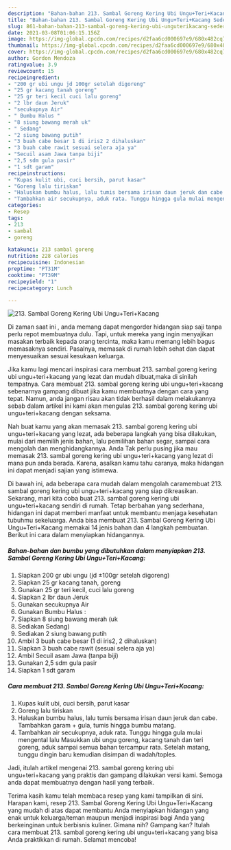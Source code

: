```yaml
---
description: "Bahan-bahan 213. Sambal Goreng Kering Ubi Ungu+Teri+Kacang Sederhana Untuk Jualan"
title: "Bahan-bahan 213. Sambal Goreng Kering Ubi Ungu+Teri+Kacang Sederhana Untuk Jualan"
slug: 861-bahan-bahan-213-sambal-goreng-kering-ubi-unguterikacang-sederhana-untuk-jualan
date: 2021-03-08T01:06:15.156Z
image: https://img-global.cpcdn.com/recipes/d2faa6cd000697e9/680x482cq70/213-sambal-goreng-kering-ubi-unguterikacang-foto-resep-utama.jpg
thumbnail: https://img-global.cpcdn.com/recipes/d2faa6cd000697e9/680x482cq70/213-sambal-goreng-kering-ubi-unguterikacang-foto-resep-utama.jpg
cover: https://img-global.cpcdn.com/recipes/d2faa6cd000697e9/680x482cq70/213-sambal-goreng-kering-ubi-unguterikacang-foto-resep-utama.jpg
author: Gordon Mendoza
ratingvalue: 3.9
reviewcount: 15
recipeingredient:
- "200 gr ubi ungu jd 100gr setelah digoreng"
- "25 gr kacang tanah goreng"
- "25 gr teri kecil cuci lalu goreng"
- "2 lbr daun Jeruk"
- "secukupnya Air"
- " Bumbu Halus "
- "8 siung bawang merah uk"
- " Sedang"
- "2 siung bawang putih"
- "3 buah cabe besar 1 di iris2 2 dihaluskan"
- "3 buah cabe rawit sesuai selera aja ya"
- "Secuil asam Jawa tanpa biji"
- "2,5 sdm gula pasir"
- "1 sdt garam"
recipeinstructions:
- "Kupas kulit ubi, cuci bersih, parut kasar"
- "Goreng lalu tiriskan"
- "Haluskan bumbu halus, lalu tumis bersama irisan daun jeruk dan cabe. Tambahkan garam + gula, tumis hingga bumbu matang."
- "Tambahkan air secukupnya, aduk rata. Tunggu hingga gula mulai mengental lalu Masukkan ubi ungu goreng, kacang tanah dan teri goreng, aduk sampai semua bahan tercampur rata. Setelah matang, tunggu dingin baru kemudian disimpan di wadah/toples."
categories:
- Resep
tags:
- 213
- sambal
- goreng

katakunci: 213 sambal goreng 
nutrition: 228 calories
recipecuisine: Indonesian
preptime: "PT31M"
cooktime: "PT39M"
recipeyield: "1"
recipecategory: Lunch

---
```



![213. Sambal Goreng Kering Ubi Ungu+Teri+Kacang](https://img-global.cpcdn.com/recipes/d2faa6cd000697e9/680x482cq70/213-sambal-goreng-kering-ubi-unguterikacang-foto-resep-utama.jpg)

Di zaman  saat ini , anda memang dapat mengorder hidangan siap saji tanpa perlu repot membuatnya dulu. Tapi, untuk mereka yang ingin menyajikan masakan terbaik kepada orang tercinta, maka kamu memang lebih bagus memasaknya sendiri. Pasalnya, memasak di rumah lebih sehat dan dapat menyesuaikan sesuai kesukaan keluarga.

Jika kamu lagi mencari inspirasi cara membuat 213. sambal goreng kering ubi ungu+teri+kacang yang lezat dan mudah dibuat,maka di sinilah tempatnya. Cara membuat 213. sambal goreng kering ubi ungu+teri+kacang  sebenarnya gampang dibuat jika kamu membuatnya dengan cara yang tepat. Namun, anda jangan risau akan tidak berhasil dalam melakukannya 
sebab dalam artikel ini kami akan mengulas 213. sambal goreng kering ubi ungu+teri+kacang dengan seksama.  



Nah buat kamu yang akan memasak 213. sambal goreng kering ubi ungu+teri+kacang yang lezat, ada beberapa langkah yang bisa dilakukan, mulai dari memilih jenis bahan, lalu pemilihan bahan segar, sampai cara mengolah dan menghidangkannya. Anda Tak perlu pusing jika mau memasak 213. sambal goreng kering ubi ungu+teri+kacang yang lezat di mana pun anda berada. Karena, asalkan kamu  tahu caranya, maka hidangan ini dapat menjadi sajian yang istimewa.

Di bawah ini, ada beberapa cara mudah dalam mengolah caramembuat 213. sambal goreng kering ubi ungu+teri+kacang yang siap dikreasikan. Sekarang, mari kita coba buat 213. sambal goreng kering ubi ungu+teri+kacang sendiri di rumah. Tetap berbahan yang sederhana, hidangan ini dapat memberi manfaat untuk membantu menjaga kesehatan tubuhmu sekeluarga. Anda bisa membuat 213. Sambal Goreng Kering Ubi Ungu+Teri+Kacang memakai 14 jenis bahan dan 4 langkah pembuatan. Berikut ini cara dalam menyiapkan hidangannya.

<!--inarticleads1-->

##### Bahan-bahan dan bumbu yang dibutuhkan dalam menyiapkan 213. Sambal Goreng Kering Ubi Ungu+Teri+Kacang:

1. Siapkan 200 gr ubi ungu (jd ±100gr setelah digoreng)
1. Siapkan 25 gr kacang tanah, goreng
1. Gunakan 25 gr teri kecil, cuci lalu goreng
1. Siapkan 2 lbr daun Jeruk
1. Gunakan secukupnya Air
1. Gunakan  Bumbu Halus :
1. Siapkan 8 siung bawang merah (uk
1. Sediakan  Sedang)
1. Sediakan 2 siung bawang putih
1. Ambil 3 buah cabe besar (1 di iris2, 2 dihaluskan)
1. Siapkan 3 buah cabe rawit (sesuai selera aja ya)
1. Ambil Secuil asam Jawa (tanpa biji)
1. Gunakan 2,5 sdm gula pasir
1. Siapkan 1 sdt garam




<!--inarticleads2-->

##### Cara membuat 213. Sambal Goreng Kering Ubi Ungu+Teri+Kacang:

1. Kupas kulit ubi, cuci bersih, parut kasar
1. Goreng lalu tiriskan
1. Haluskan bumbu halus, lalu tumis bersama irisan daun jeruk dan cabe. Tambahkan garam + gula, tumis hingga bumbu matang.
1. Tambahkan air secukupnya, aduk rata. Tunggu hingga gula mulai mengental lalu Masukkan ubi ungu goreng, kacang tanah dan teri goreng, aduk sampai semua bahan tercampur rata. Setelah matang, tunggu dingin baru kemudian disimpan di wadah/toples.




Jadi, itulah artikel mengenai  213. sambal goreng kering ubi ungu+teri+kacang  yang praktis dan gampang dilakukan versi kami. Semoga anda dapat membuatnya dengan hasil yang terbaik. 

Terima kasih kamu telah membaca resep yang kami tampilkan di sini. Harapan kami, resep  213. Sambal Goreng Kering Ubi Ungu+Teri+Kacang yang mudah di atas dapat membantu Anda menyiapkan hidangan yang enak untuk keluarga/teman maupun menjadi inspirasi bagi Anda yang berkeinginan untuk berbisnis kuliner. Gimana nih? Gampang kan? Itulah cara membuat 213. sambal goreng kering ubi ungu+teri+kacang yang bisa Anda praktikkan di rumah. Selamat mencoba!

